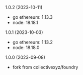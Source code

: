 1.0.2 (2023-10-11)

* go ethereum: 1.13.3
* node: 18.18.1

1.0.1 (2023-10-03)

* go ethereum: 1.13.2
* node: 18.18.0

1.0.0 (2023-09-08)

* fork from collectivexyz/foundry
